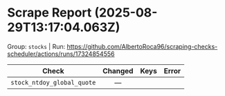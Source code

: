 # Scrape Report (2025-08-29T13:17:04.063Z)

Group: `stocks`  |  Run: https://github.com/AlbertoRoca96/scraping-checks-scheduler/actions/runs/17324854556

| Check | Changed | Keys | Error |
|---|:---:|:--|:--|
| `stock_ntdoy_global_quote` | — |  |  |
